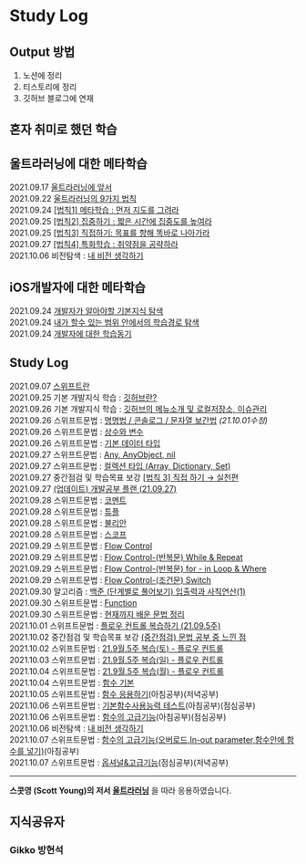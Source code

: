 # Study Log

## Output 방법
1. 노션에 정리
2. 티스토리에 정리
3. 깃허브 블로그에 연재


## 혼자 취미로 했던 학습

## 울트라러닝에 대한 메타학습
2021.09.17 [울트라러닝에 앞서](https://wisehyun0814.github.io/ultralearningproject/ultra-learning-intro/)  
2021.09.22 [울트라러닝의 9가지 법칙](https://h1guitar.tistory.com/22)  
2021.09.24 [[법칙1] 메타학습 : 먼저 지도를 그려라](https://wisehyun0814.github.io/ultralearningproject/ultra-learning-1/)  
2021.09.25 [[법칙2] 집중하기 : 짧은 시간에 집중도를 높여라](https://wisehyun0814.github.io/ultralearningproject/ultra-learning-2/)  
2021.09.25 [[법칙3] 직접하기: 목표를 향해 똑바로 나아가라](https://wisehyun0814.github.io/ultralearningproject/ultra-learning-3/)  
2021.09.27 [[법칙4] 특화학습 : 취약점을 공략하라](https://wisehyun0814.github.io/ultralearningproject/ultra-learning-4/)  
2021.10.06 비전탐색 : [내 비전 생각하기](https://h1guitar.tistory.com/59)


## iOS개발자에 대한 메타학습
2021.09.24 [개발자가 알아야할 기본지식 탐색](https://nylonguitarist.notion.site/0c71b8ed55004fd7895767e07b914045)  
2021.09.24 [내가 할수 있는 범위 안에서의 학습경로 탐색](https://www.notion.so/nylonguitarist/1-4b1acdc88b1b496699c7733f39bde4ec)  
2021.09.24 [개발자에 대한 학습동기](https://www.notion.so/nylonguitarist/1-4b1acdc88b1b496699c7733f39bde4ec)  

## Study Log
2021.09.07 [스위프트란](https://h1guitar.tistory.com/13)  
2021.09.25 기본 개발지식 학습 : [깃허브란?](https://h1guitar.tistory.com/30?category=962956)  
2021.09.26 기본 개발지식 학습 : [깃허브의 메뉴소개 및 로컬저장소, 이슈관리](https://h1guitar.tistory.com/31?category=962956)  
2021.09.26 스위프트문법 : [명명법 / 콘솔로그 / 문자열 보간법](https://h1guitar.tistory.com/32) *(21.10.01수정)*  
2021.09.26 스위프트문법 : [상수와 변수](https://h1guitar.tistory.com/33)  
2021.09.26 스위프트문법 : [기본 데이터 타입](https://h1guitar.tistory.com/34)  
2021.09.27 스위프트문법 : [Any, AnyObject, nil](https://h1guitar.tistory.com/36?category=959106)  
2021.09.27 스위프트문법 : [컬렉션 타입 (Array, Dictionary, Set) ](https://bit.ly/3mBJI0N)  
2021.09.27 중간점검 및 학습목표 보강 [[법칙 3] 직접 하기 → 실천편](https://h1guitar.tistory.com/38)  
2021.09.27 [(업데이트) 개발공부 플랜 (21.09.27)](https://h1guitar.tistory.com/39)  
2021.09.28 스위프트문법 : [코멘트](https://h1guitar.tistory.com/40)  
2021.09.28 스위프트문법 : [튜플](https://h1guitar.tistory.com/41)  
2021.09.28 스위프트문법 : [불리안](https://h1guitar.tistory.com/42)  
2021.09.28 스위프트문법 : [스코프](https://h1guitar.tistory.com/43)  
2021.09.29 스위프트문법 : [Flow Control](https://h1guitar.tistory.com/44)  
2021.09.29 스위프트문법 : [Flow Control-(반복문) While & Repeat](https://h1guitar.tistory.com/45)  
2021.09.29 스위프트문법 : [Flow Control-(반복문) for - in Loop & Where](https://h1guitar.tistory.com/46)  
2021.09.29 스위프트문법 : [Flow Control-(조건문) Switch](https://h1guitar.tistory.com/47)  
2021.09.30 알고리즘 : [백준 (단계별로 풀어보기) 입출력과 사칙연산(1)](https://bit.ly/3oDZQ4r)  
2021.09.30 스위프트문법 : [Function](https://bit.ly/3iGBL9k)  
2021.09.30 스위프트문법 : [현재까지 배운 문법 정리](https://bit.ly/2ZUgTVp)  
2021.10.01 스위프트문법 : [플로우 컨트롤 복습하기 (21.09.5주)](https://h1guitar.tistory.com/49)  
2021.10.02 중간점검 및 학습목표 보강 [(중간점검) 문법 공부 중 느낀 점](https://h1guitar.tistory.com/51)  
2021.10.02 스위프트문법 : [21.9월.5주 복습(토) - 플로우 컨트롤](https://h1guitar.tistory.com/52)  
2021.10.03 스위프트문법 : [21.9월.5주 복습(일) - 플로우 컨트롤](https://h1guitar.tistory.com/53)  
2021.10.04 스위프트문법 : [21.9월.5주 복습(월) - 플로우 컨트롤](https://h1guitar.tistory.com/54)  
2021.10.04 스위프트문법 : [함수 기본](https://h1guitar.tistory.com/55)  
2021.10.05 스위프트문법 : [함수 응용하기](https://h1guitar.tistory.com/56)(아침공부)(저녁공부)  
2021.10.06 스위프트문법 : [기본함수사용능력 테스트](https://h1guitar.tistory.com/57)(아침공부)(점심공부)  
2021.10.06 스위프트문법 : [함수의 고급기능](https://bit.ly/2YyjHav)(아침공부)(점심공부)  
2021.10.06 비전탐색 : [내 비전 생각하기](https://bit.ly/3oGQHIj)  
2021.10.07 스위프트문법 : [함수의 고급기능(오버로드,In-out parameter,함수안에 함수를 넣기)](https://bit.ly/2YyjHav)(아침공부)   
2021.10.07 스위프트문법 : [옵셔널&고급기능](https://bit.ly/3oKpbJU)(점심공부)(저녁공부)  


---

**스콧영 (Scott Young)의 저서 [울트라러닝](http://www.kyobobook.co.kr/product/detailViewKor.laf?mallGb=KOR&ejkGb=KOR&barcode=9791162541289)** 을 따라 응용하였습니다.


## 지식공유자

### Gikko 방현석  


